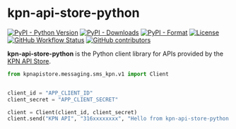 # kpn-api-store-python

[![PyPI - Python Version](https://img.shields.io/pypi/pyversions/kpn-api-store?color=090&logo=python&logoColor=white&style=for-the-badge)](https://pypi.org/project/kpn-api-store/)
[![PyPI - Downloads](https://img.shields.io/pypi/dm/kpn-api-store?color=090&logo=python&logoColor=white&style=for-the-badge)](https://pypi.org/project/kpn-api-store/)
[![PyPI - Format](https://img.shields.io/pypi/format/kpn-api-store?color=090&logo=python&logoColor=white&style=for-the-badge)](https://pypi.org/project/kpn-api-store/)
[![License](https://img.shields.io/github/license/roaldnefs/kpn-api-store-python?color=090&style=for-the-badge)](https://raw.githubusercontent.com/roaldnefs/kpn-api-store-python/main/COPYING)
[![GitHub Workflow Status](https://img.shields.io/github/workflow/status/roaldnefs/kpn-api-store-python/tests?color=090&label=CI&logo=github&style=for-the-badge)](https://github.com/roaldnefs/kpn-api-store-python/actions)
[![GitHub contributors](https://img.shields.io/github/contributors/roaldnefs/kpn-api-store-python?color=090&logo=github&style=for-the-badge)](https://github.com/roaldnefs/kpn-api-store-python/graphs/contributors)

**kpn-api-store-python** is the Python client library for APIs provided by the [KPN API Store](https://developer.kpn.com/).

```python
from kpnapistore.messaging.sms_kpn.v1 import Client


client_id = "APP_CLIENT_ID"
client_secret = "APP_CLIENT_SECRET"

client = Client(client_id, client_secret)
client.send("KPN API", "316xxxxxxxx", "Hello from kpn-api-store-python!")
```
